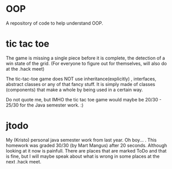 OOP
===

A repository of code to help understand OOP.

tic tac toe
===========

The game is missing a single piece before it is complete, the detection of a win state of the grid. (For everyone to figure out for themselves, will also do at the .hack meet)

The tic-tac-toe game does NOT use inheritance(explicitly) , interfaces, abstract classes or any of that fancy stuff. It is simply made of classes (components) that make a whole by being used in a certain way. 

Do not quote me, but IMHO the tic tac toe game would maybe be 20/30 - 25/30 for the Java semester work. :)

jtodo
=====

My (Kristo) personal java semester work from last year. Oh boy... . This homework was graded 30/30 (by Mart Mangus) after 20 seconds. Although looking at it now is painfull. There are places that are marked ToDo and that is fine, but I will maybe speak about what is wrong in some places at the next .hack meet.

